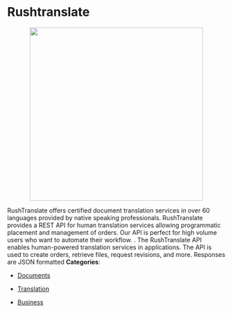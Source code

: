 # Rushtranslate

<p align="center">
    <img width="400" src="https://raw.githubusercontent.com/awesome-apis/awesome-apis/apis/rushtranslate/logo_256x256.png" />
</p>


RushTranslate offers certified document translation services in over 60 languages provided by native speaking professionals. RushTranslate provides a REST API for human translation services allowing programmatic placement and management of orders.  Our API is perfect for high volume users who want to automate their workflow. 
. The RushTranslate API enables human-powered translation services in applications.  The API is used to create orders, retrieve files, request revisions, and more. Responses are JSON formatted
**Categories**:

- [Documents](https://github/awesome-apis/awesome-apis#documents)

- [Translation](https://github/awesome-apis/awesome-apis#translation)

- [Business](https://github/awesome-apis/awesome-apis#business)



